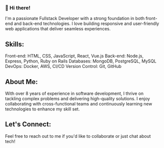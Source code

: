 ### 👋 Hi there!

I'm a passionate Fullstack Developer with a strong foundation in both front-end and back-end technologies. I love building responsive and user-friendly web applications that deliver seamless experiences.

## Skills:
Front-end: HTML, CSS, JavaScript, React, Vue.js
Back-end: Node.js, Express, Python, Ruby on Rails
Databases: MongoDB, PostgreSQL, MySQL
DevOps: Docker, AWS, CI/CD
Version Control: Git, GitHub

## About Me:
With over 8 years of experience in software development, I thrive on tackling complex problems and delivering high-quality solutions. I enjoy collaborating with cross-functional teams and continuously learning new technologies to enhance my skill set.

## Let's Connect:
Feel free to reach out to me if you'd like to collaborate or just chat about tech!
